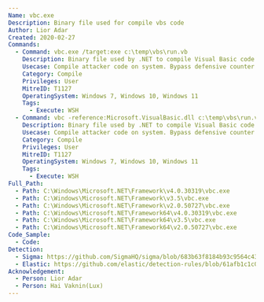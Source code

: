 ```yaml
---
Name: vbc.exe
Description: Binary file used for compile vbs code
Author: Lior Adar
Created: 2020-02-27
Commands:
  - Command: vbc.exe /target:exe c:\temp\vbs\run.vb
    Description: Binary file used by .NET to compile Visual Basic code to an executable.
    Usecase: Compile attacker code on system. Bypass defensive counter measures.
    Category: Compile
    Privileges: User
    MitreID: T1127
    OperatingSystem: Windows 7, Windows 10, Windows 11
    Tags:
      - Execute: WSH
  - Command: vbc -reference:Microsoft.VisualBasic.dll c:\temp\vbs\run.vb
    Description: Binary file used by .NET to compile Visual Basic code to an executable.
    Usecase: Compile attacker code on system. Bypass defensive counter measures.
    Category: Compile
    Privileges: User
    MitreID: T1127
    OperatingSystem: Windows 7, Windows 10, Windows 11
    Tags:
      - Execute: WSH
Full_Path:
  - Path: C:\Windows\Microsoft.NET\Framework\v4.0.30319\vbc.exe
  - Path: C:\Windows\Microsoft.NET\Framework\v3.5\vbc.exe
  - Path: C:\Windows\Microsoft.NET\Framework\v2.0.50727\vbc.exe
  - Path: C:\Windows\Microsoft.NET\Framework64\v4.0.30319\vbc.exe
  - Path: C:\Windows\Microsoft.NET\Framework64\v3.5\vbc.exe
  - Path: C:\Windows\Microsoft.NET\Framework64\v2.0.50727\vbc.exe
Code_Sample:
  - Code:
Detection:
  - Sigma: https://github.com/SigmaHQ/sigma/blob/683b63f8184b93c9564c4310d10c571cbe367e1e/rules/windows/process_creation/proc_creation_win_lolbin_visual_basic_compiler.yml
  - Elastic: https://github.com/elastic/detection-rules/blob/61afb1c1c0c3f50637b1bb194f3e6fb09f476e50/rules/windows/defense_evasion_dotnet_compiler_parent_process.toml
Acknowledgement:
  - Person: Lior Adar
  - Person: Hai Vaknin(Lux)
---
```

